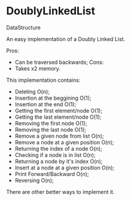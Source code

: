 # DoublyLinkedList
DataStructure

An easy implementation of a Doubly Linked List. 

Pros:
  - Can be traversed backwards;
Cons:
  - Takes x2 memory.

This implementation contains:
  - Deleting O(n);
  - Insertion at the beggining O(1);
  - Insertion at the end O(1);
  - Getting the first element/node O(1);
  - Getting the last element/node O(1);
  - Removing the first node O(1);
  - Removing the last node O(1);
  - Remove a given node from list O(n);
  - Remove a node at a given position O(n);
  - Returning the index of a node O(n);
  - Checking if a node is in list O(n);
  - Returning a node by it's index O(n);
  - Insert at a node at a given position O(n);
  - Print Forward/Backward O(n); 
  - Reversing O(n);

There are other better ways to implement it.
